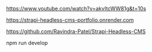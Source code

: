 <!-- Youtube Link for Reference -->

https://www.youtube.com/watch?v=akvItcWW81g&t=10s

<!-- Strapi Headless CMS deployed on Render for Free as Type: Web Service. Link -->

https://strapi-headless-cms-portfolio.onrender.com

<!-- Postgres Sql Hosted successfully on Render for freee as Type: PostgresSQL which is linked to Strapi CMS -->

<!-- Cloudinary linked to the Strapi CMS using Cloudinary plugin and  passing the product environment credentials from Cloudinary->Dashboard -->

<!-- Github Repository which is linked to the Render Hosting Platform -->

https://github.com/Ravindra-Patel/Strapi-Headless-CMS

<!-- .env file contains the credentials  for Cloudinary, PostgresSql connection credentials -->

<!-- To run the Strapi locally -->

npm run develop
